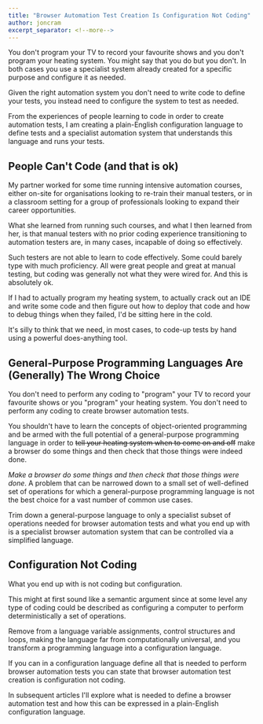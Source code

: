 ```yaml
---
title: "Browser Automation Test Creation Is Configuration Not Coding"
author: joncram
excerpt_separator: <!--more-->
---
```


You don't program your TV to record your favourite shows and you don't program your heating system. You might say that
you do but you don't. In both cases you use a specialist system already created for a specific purpose and configure 
it as needed.

Given the right automation system you don't need to write code to define your tests, you instead need to configure 
the system to test as needed.

From the experiences of people learning to code in order to create automation tests, I am creating a plain-English 
configuration language to define tests and a specialist automation system that understands this language and runs
your tests.

<!--more-->

## People Can't Code (and that is ok)

My partner worked for some time running intensive automation courses, either on-site for organisations looking to 
re-train their manual testers, or in a classroom setting for a group of professionals looking to expand their career 
opportunities.

What she learned from running such courses, and what I then learned from her, is that manual testers with no prior
coding experience transitioning to automation testers are, in many cases, incapable of doing so effectively.

Such testers are not able to learn to code effectively. Some could barely type with much proficiency. All were great 
people and great at manual testing, but coding was generally not what they were wired for. And this is absolutely ok.

If I had to actually program my heating system, to actually crack out an IDE and write some code and then figure out
how to deploy that code and how to debug things when they failed, I'd be sitting here in the cold.

It's silly to think that we need, in most cases, to code-up tests by hand using a powerful does-anything tool.

## General-Purpose Programming Languages Are (Generally) The Wrong Choice

You don't need to perform any coding to "program" your TV to record your favourite shows or you "program" your heating
system. You don't need to perform any coding to create browser automation tests.

You shouldn't have to learn the concepts of object-oriented programming and be armed with the full potential of a 
general-purpose programming language in order to ~~tell your heating system when to come on and off~~ make a browser 
do some things and then check that those things were indeed done.

*Make a browser do some things and then check that those things were done*. A problem that can be narrowed down to a
small set of well-defined set of operations for which a general-purpose programming language is not the best choice 
for a vast number of common use cases.

Trim down a general-purpose language to only a specialist subset of operations needed for browser automation tests and
what you end up with is a specialist browser automation system that can be controlled via a simplified language.

## Configuration Not Coding

What you end up with is not coding but configuration. 

This might at first sound like a semantic argument since at some level any type of coding could be described as 
configuring a computer to perform deterministically a set of operations.

Remove from a language variable assignments, control structures and loops, making the language far from computationally
universal, and you transform a programming language into a configuration language.

If you can in a configuration language define all that is needed to perform browser automation tests you can state
that browser automation test creation is configuration not coding.

In subsequent articles I'll explore what is needed to define a browser automation test and how this can be expressed
in a plain-English configuration language.

